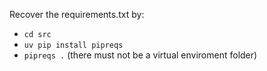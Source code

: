 Recover the requirements.txt by:
- `cd src`
- `uv pip install pipreqs`
- `pipreqs .` (there must not be a virtual enviroment folder)